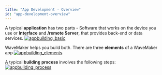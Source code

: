 ```yaml
---
title: "App Development - Overview"
id: "app-development-overview"
---
```


A typical **application** has two parts - Software that works on the device you use or **Interface** and **/remote Server**, that provides back-end or data services. [![appbuilding_basic](../assets/appbuilding_basic.png)](../assets/appbuilding_basic.png)

WaveMaker helps you build both. There are three **elements** of a WaveMaker app [![appbuilding_elements](../assets/appbuilding_elements.png)](../assets/appbuilding_elements.png)

A typical **building process** involves the following steps: [![appbuilding_process](../assets/appbuilding_process.png)](../assets/appbuilding_process.png)
